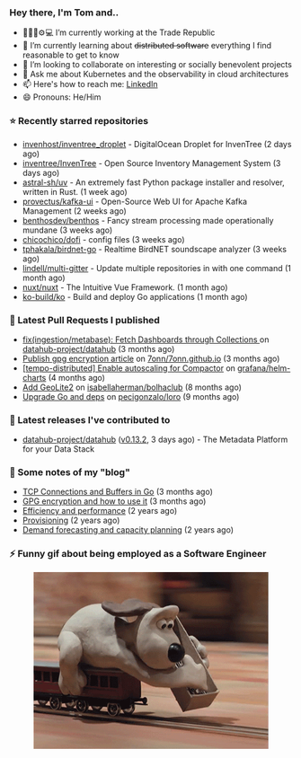 ### Hey there, I'm Tom and..

- 🔭👨‍💻⚙💻 I’m currently working at the Trade Republic
- 🌱 I’m currently learning about ~~distributed software~~ everything I find reasonable to get to know
- 👯 I’m looking to collaborate on interesting or socially benevolent projects
- 💬 Ask me about Kubernetes and the observability in cloud architectures
- 📫 Here's how to reach me: [LinkedIn](https://www.linkedin.com/in/7onn)
- 😄 Pronouns: He/Him

### ⭐ Recently starred repositories

- [invenhost/inventree_droplet](https://github.com/invenhost/inventree_droplet) - DigitalOcean Droplet for InvenTree (2 days ago)
- [inventree/InvenTree](https://github.com/inventree/InvenTree) - Open Source Inventory Management System (3 days ago)
- [astral-sh/uv](https://github.com/astral-sh/uv) - An extremely fast Python package installer and resolver, written in Rust. (1 week ago)
- [provectus/kafka-ui](https://github.com/provectus/kafka-ui) - Open-Source Web UI for Apache Kafka Management (2 weeks ago)
- [benthosdev/benthos](https://github.com/benthosdev/benthos) - Fancy stream processing made operationally mundane (3 weeks ago)
- [chicochico/dofi](https://github.com/chicochico/dofi) - config files (3 weeks ago)
- [tphakala/birdnet-go](https://github.com/tphakala/birdnet-go) - Realtime BirdNET soundscape analyzer (3 weeks ago)
- [lindell/multi-gitter](https://github.com/lindell/multi-gitter) - Update multiple repositories in with one command (1 month ago)
- [nuxt/nuxt](https://github.com/nuxt/nuxt) - The Intuitive Vue Framework. (1 month ago)
- [ko-build/ko](https://github.com/ko-build/ko) - Build and deploy Go applications (1 month ago)

### 🔨 Latest Pull Requests I published

- [fix(ingestion/metabase): Fetch Dashboards through Collections ](https://github.com/datahub-project/datahub/pull/9631) on [datahub-project/datahub](https://github.com/datahub-project/datahub) (3 months ago)
- [Publish gpg encryption article](https://github.com/7onn/7onn.github.io/pull/1) on [7onn/7onn.github.io](https://github.com/7onn/7onn.github.io) (3 months ago)
- [[tempo-distributed] Enable autoscaling for Compactor](https://github.com/grafana/helm-charts/pull/2817) on [grafana/helm-charts](https://github.com/grafana/helm-charts) (4 months ago)
- [Add GeoLite2](https://github.com/isabellaherman/bolhaclub/pull/3) on [isabellaherman/bolhaclub](https://github.com/isabellaherman/bolhaclub) (8 months ago)
- [Upgrade Go and deps](https://github.com/pecigonzalo/loro/pull/92) on [pecigonzalo/loro](https://github.com/pecigonzalo/loro) (9 months ago)

### 🔭 Latest releases I've contributed to

- [datahub-project/datahub](https://github.com/datahub-project/datahub) ([v0.13.2](https://github.com/datahub-project/datahub/releases/tag/v0.13.2), 3 days ago) - The Metadata Platform for your Data Stack

### 📝 Some notes of my "blog"

- [TCP Connections and Buffers in Go](https://www.7onn.dev/post/tcp-connections-and-buffers-in-go/) (3 months ago)
- [GPG encryption and how to use it](https://www.7onn.dev/post/gpg-encryption/) (3 months ago)
- [Efficiency and performance](https://www.7onn.dev/post/efficiency-and-performance/) (2 years ago)
- [Provisioning](https://www.7onn.dev/post/provisioning/) (2 years ago)
- [Demand forecasting and capacity planning](https://www.7onn.dev/post/demand-forecasting-and-capacity-planning/) (2 years ago)

### ⚡ Funny gif about being employed as a Software Engineer
<p align="center">
  <img alt="building the path" src="./giphy.gif" />
</p>
